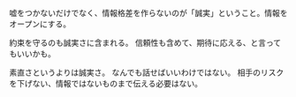 嘘をつかないだけでなく、情報格差を作らないのが「誠実」ということ。情報をオープンにする。

約束を守るのも誠実さに含まれる。
信頼性も含めて、期待に応える、と言ってもいいかも。

素直さというよりは誠実さ。
なんでも話せばいいわけではない。
相手のリスクを下げない、情報ではないものまで伝える必要はない。
